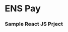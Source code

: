 # ENS Pay
<h3> Sample React JS Prject <h3>
<img src="https://user-images.githubusercontent.com/79165908/179996615-43f84b3d-8c9e-4a4c-b254-b22177d1ee98.png" alt="rjs" style="width:250px;height:105px;>

